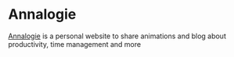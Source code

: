 # Annalogie
[Annalogie](https://annalogie-create.github.io/annalogie/) is a personal website to share animations and blog about productivity, time management and more

